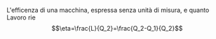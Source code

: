 L'efficenza di una macchina, espressa senza unità di misura, e quanto Lavoro rie
$$\eta=\frac{L}{Q_2}=\frac{Q_2-Q_1}{Q_2}$$
